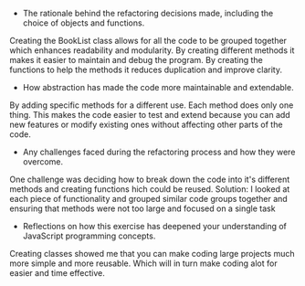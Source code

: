 - The rationale behind the refactoring decisions made, including the choice of objects and functions.

Creating the BookList class allows for all the code to be grouped together which enhances readability and modularity. By creating different methods it makes it easier to maintain and debug the program. By creating the functions to help the methods it reduces duplication and improve clarity.

- How abstraction has made the code more maintainable and extendable.

By adding specific methods for a different use. Each method does only one thing. This makes the code easier to test and extend because you can add new features or modify existing ones without affecting other parts of the code.

- Any challenges faced during the refactoring process and how they were overcome.

One challenge was deciding how to break down the code into it's different methods and creating functions hich could be reused.
Solution: I looked at each piece of functionality and grouped similar code groups together and ensuring that methods were not too large and focused on a single task

- Reflections on how this exercise has deepened your understanding of JavaScript programming concepts.

Creating classes showed me that you can make coding large projects much more simple and more reusable. Which will in turn make coding alot for easier and time effective.
